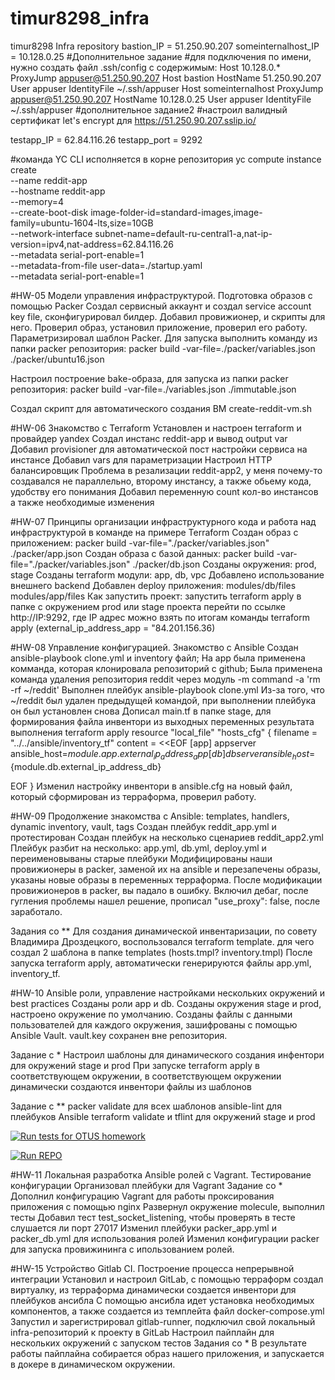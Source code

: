 # timur8298_infra
timur8298 Infra repository
bastion_IP = 51.250.90.207
someinternalhost_IP = 10.128.0.25
#Дополнительное задание
#для подключения по имени, нужно создать файл .ssh/config с содержимым:
Host 10.128.0.*
    ProxyJump appuser@51.250.90.207
Host bastion
     HostName 51.250.90.207
     User appuser
     IdentityFile ~/.ssh/appuser
Host someinternalhost
    ProxyJump appuser@51.250.90.207
     HostName 10.128.0.25
     User appuser
     IdentityFile ~/.ssh/appuser
#дополнительное задание2
#настроил валидный сертификат let's encrypt для https://51.250.90.207.sslip.io/

testapp_IP = 62.84.116.26
testapp_port = 9292

#команда YC CLI исполняется в корне репозитория
yc compute instance create \
  --name reddit-app \
  --hostname reddit-app \
  --memory=4 \
  --create-boot-disk image-folder-id=standard-images,image-family=ubuntu-1604-lts,size=10GB \
  --network-interface subnet-name=default-ru-central1-a,nat-ip-version=ipv4,nat-address=62.84.116.26 \
  --metadata serial-port-enable=1 \
  --metadata-from-file user-data=./startup.yaml \
  --metadata serial-port-enable=1

#HW-05 Модели управления инфраструктурой. Подготовка образов с помощью Packer
Создал сервисный аккаунт и создал  service account key file, сконфигурировал билдер.
Добавил провижионер, и скрипты для него.
Проверил образ, установил приложение, проверил его работу.
Параметризировал шаблон Packer.
Для запуска выполнить команду из папки packer репозитория:
packer build -var-file=./packer/variables.json ./packer/ubuntu16.json

Настроил построение  bake-образа, для запуска из папки packer репозитория:
packer build -var-file=./variables.json ./immutable.json

Создал скрипт для автоматического создания ВМ create-reddit-vm.sh

#HW-06 Знакомство с Terraform
Установлен и настроен terraform и провайдер yandex
Создал  инстанс reddit-app и вывод output var
Добавил provisioner для автоматической пост настройки сервиса на инстансе
Добавил vars для параметризации
Настроил HTTP балансировщик
Проблема в резализации reddit-app2, у меня почему-то создавался не параллельно, второму инстансу, а также обьему кода, удобству его понимания
Добавил переменную count кол-во инстансов а также необходимые изменения

#HW-07 Принципы организации инфраструктурного кода и работа над инфраструктурой в команде на примере Terraform
Создан образ с приложением: packer build -var-file="./packer/variables.json" ./packer/app.json
Создан образа с базой данных: packer build -var-file="./packer/variables.json" ./packer/db.json
Созданы окружения: prod, stage
Созданы terraform модули: app, db, vpc
Добавлено использование внешнего backend
Добавлен deploy приложения: modules/db/files modules/app/files
Как запустить проект:
запустить terraform apply в папке с окружением prod или stage проекта
перейти по ссылке http://IP:9292, где IP адрес можно взять по итогам команды terraform apply (external_ip_address_app = "84.201.156.36)

#HW-08 Управление конфигурацией. Знакомство с Ansible
Создан ansible-playbook clone.yml и inventory файл;
На app была применена комманда, которая клонировала репозиторий с github;
Была применена команда удаления репозитория reddit через модуль -m command -a 'rm -rf ~/reddit'
Выполнен плейбук ansible-playbook clone.yml
Из-за того, что ~/reddit был удален предыдущей командой, при выполнении плейбука он был установлен снова
Дописал main.tf в папке stage, для формирования файла инвентори из выходных переменных результата выполнения terraform apply
resource "local_file" "hosts_cfg" {
  filename = "../../ansible/inventory_tf"
  content = <<EOF
[app]
appserver ansible_host=${module.app.external_ip_address_app}
[db]
dbserver ansible_host=${module.db.external_ip_address_db}

  EOF
}
Изменил настройку инвентори в ansible.cfg на новый файл, который сформирован из терраформа, проверил работу.

#HW-09 Продолжение знакомства с Ansible: templates, handlers, dynamic inventory, vault, tags
Создан плейбук reddit_app.yml и протестирован
Создан плейбук на несколько сценариев reddit_app2.yml
Плейбук разбит на несколько: app.yml, db.yml, deploy.yml и переименовываны старые плейбуки
Модифицированы наши провижионеры в packer, заменой их на ansible и перезапечены образы, указаны новые образы в переменных терраформа.
После модификации провижионеров в packer, вы падало в ошибку. Включил дебаг, после гугления проблемы нашел решение, прописал "use_proxy": false, после заработало.

Задания со **
Для создания динамической инвентаризации, по совету Владимира Дроздецкого, воспользовался terraform template. для чего создал 2 шаблона в папке templates (hosts.tmpl? inventory.tmpl)
После запуска terraform apply, автоматически генерируются файлы app.yml, inventory_tf.

#HW-10 Ansible роли, управление настройками нескольких окружений и best practices
Созданы роли app и db. Созданы окружения stage и prod, настроено окружение по умолчанию.
Созданы файлы с данными пользователей для каждого окружения, зашифрованы с помощью Ansible Vault. 
vault.key сохранен вне репозитория.

Задание с *
Настроил шаблоны для динамического создания инфентори для окружений stage и prod
При запуске terraform apply в соответствующем окружении, в соответствующем окружении динамически создаются инвентори файлы из шаблонов

Задание с **
packer validate для всех шаблонов
ansible-lint для плейбуков Ansible
terraform validate и tflint для окружений stage и prod

[![Run tests for OTUS homework](https://github.com/Otus-DevOps-2022-11/timur8298_infra/actions/workflows/run-tests.yml/badge.svg)](https://github.com/Otus-DevOps-2022-11/timur8298_infra/actions/workflows/run-tests.yml)

[![Run REPO](https://github.com/Otus-DevOps-2022-11/timur8298_infra/actions/workflows/check-repo.yml/badge.svg)](https://github.com/Otus-DevOps-2022-11/timur8298_infra/actions/workflows/check-repo.yml)

#HW-11 Локальная разработка Ansible ролей с Vagrant. Тестирование конфигурации
Организовал плейбуки для Vagrant
Задание сo *
Дополнил конфигурацию Vagrant для работы проксирования приложения с помощью nginx
Развернул окружение molecule, выполнил тесты
Добавил тест test_socket_listening, чтобы проверять в тесте слушается ли порт 27017
Изменил плейбуки packer_app.yml и packer_db.yml для использования ролей
Изменил конфигурации packer для запуска провижининга с ипользованием ролей.

#HW-15  Устройство Gitlab CI. Построение процесса непрерывной интеграции
Установил и настроил GitLab, с помощью терраформ создал виртуалку, из терраформа динамически создается инвентори для плейбуков ансибла
С помощью ансибла идет установка необходимых компонентов, а также создается из темплейта файл docker-compose.yml
Запустил и зарегистрировал gitlab-runner, подключил свой локальный infra-репозиторий к проекту в GitLab
Настроил пайплайн для нескольких окружений с запуском тестов
Задания со *
В результате работы пайплайна собирается образ нашего приложения, и запускается в докере в динамическом окружении.
